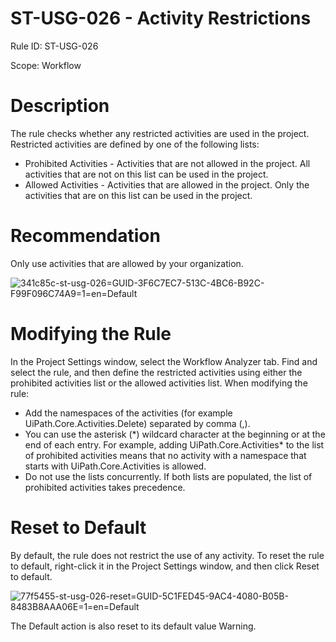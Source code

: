 ﻿# ST-USG-026 - Activity Restrictions

Rule ID: ST-USG-026

Scope: Workflow

# Description

The rule checks whether any restricted activities are used in the project. Restricted activities are defined by one of the following lists:

* Prohibited Activities - Activities that are not allowed in the project. All activities that are not on this list can be used in the project.
* Allowed Activities - Activities that are allowed in the project. Only the activities that are on this list can be used in the project.

# Recommendation

Only use activities that are allowed by your organization.

![341c85c-st-usg-026=GUID-3F6C7EC7-513C-4BC6-B92C-F99F096C74A9=1=en=Default](/images/341c85c-st-usg-026=GUID-3F6C7EC7-513C-4BC6-B92C-F99F096C74A9=1=en=Default.png)

# Modifying the Rule

In the Project Settings window, select the Workflow Analyzer tab. Find and select the rule, and then define the restricted activities using either the prohibited activities list or the allowed activities list. When modifying the rule:

* Add the namespaces of the activities (for example UiPath.Core.Activities.Delete) separated by comma (,).
* You can use the asterisk (\*\) wildcard character at the beginning or at the end of each entry. For example, adding UiPath.Core.Activities* to the list of prohibited activities means that no activity with a namespace that starts with UiPath.Core.Activities is allowed.
* Do not use the lists concurrently. If both lists are populated, the list of prohibited activities takes precedence.

# Reset to Default

By default, the rule does not restrict the use of any activity. To reset the rule to default, right-click it in the Project Settings window, and then click Reset to default.

![77f5455-st-usg-026-reset=GUID-5C1FED45-9AC4-4080-B05B-8483B8AAA06E=1=en=Default](/images/77f5455-st-usg-026-reset=GUID-5C1FED45-9AC4-4080-B05B-8483B8AAA06E=1=en=Default.png)

The Default action is also reset to its default value Warning.
